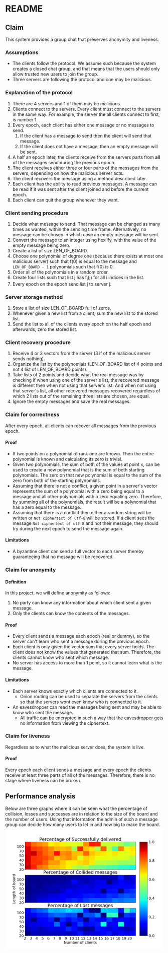 # README

## Claim 
This system provides a group chat that preserves anonymity and liveness.

### Assumptions
* The clients follow the protocol. We assume such because the system creates 
a closed chat group, and that means that the users should only allow trusted 
new users to join the group.
* Three servers are following the protocol and one may be malicious.

### Explanation of the protocol
1. There are 4 servers and 1 of them may be malicious.
1. Clients connect to the servers. Every client must connect to the servers
in the same way. For example, the server the all clients connect to first,
is number 1.
1. Every epoch, each client has either one message or no messages to send.
    1. If the client has a message to send then the client will send 
that message.
    1. If the client does not have a message, then an empty
message will be sent.
1. A half an epoch later, the clients receive from the servers parts from
**all** of the messages send during the previous epoch.
1. The client receives either three or four parts of the messages
from the servers, depending on how the malicious server acts.
1. The client recovers the message using a method described later.
1. Each client has the ability to read previous messages. A message can 
be read if it was sent after the client joined and before the current epoch.
1. Each client can quit the group whenever they want.

### Client sending procedure
1. Decide what message to send. That message can be changed as many times
as wanted, within the sending time frame. Alternatively, no message can 
be chosen in which case an empty message will be sent.
1. Convert the message to an integer using hexlify, with the value of the 
empty message being zero.
1. Create a list of size LEN_OF_BOARD.
1. Choose one polynomial of degree one 
(because there exists at most one malicious server) such that f(0)
is equal to the message and `LEN_OF_BOARD - 1` polynomials such that f(0) is 0.
1. Order all of the polynomials in a random order.
1. Create four lists such that list j has f<sub>i</sub>(j) for all i indices
in the list.
1. Every epoch on the epoch send list j to server j.

### Server storage method
1. Store a list of size LEN_OF_BOARD full of zeros.
1. Whenever given a new list from a client, sum the new list to the stored list.
1. Send the list to all of the clients every epoch on the half epoch
and afterwards, zero the stored list.

### Client recovery procedure
1. Receive 4 or 3 vectors from the server 
(3 if of the malicious server sends nothing).
1. Organize the list by the polynomials 
(LEN_OF_BOARD list of 4 points and not 4 list of LEN_OF_BOARD points).
1. Take lists of 2 points and decide what the real message was by checking
if when using one of the server's list, the recovered message is different
then when not using that server's list. And when not using that server's 
list, all other recovered messages recovered regardless of which 2 lists
out of the remaining three lists are chosen, are equal.
1. Ignore the empty messages and save the real messages.

### Claim for correctness
After every epoch, all clients can recover all messages from the previous
epoch.
#### Proof
* If two points on a polynomial of rank one are known. Then the entire 
polynomial is known and calculating its zero is trivial.
* Given two polynomials, the sum of both of the values at point x,
can be used to create a new polynomial that is the sum of both 
starting polynomials. The zero on that new polynomial is equal to the sum
of the zero from both of the starting polynomials.
* Assuming that there is not a conflict, a given point in a server's
vector represents the sum of a polynomial with a zero being equal to 
a message and all other polynomials with a zero equaling zero. Therefore, 
by summing all of the polynomials, the result will be a polynomial that 
has a zero equal to the message.
* Assuming that there is a conflict then either a random string
will be written or `Not ciphertext of utf-8` will be stored. 
If a client sees the message `Not ciphertext of utf-8` and 
not their message, they should try during the next epoch to send 
the message again. 

#### Limitations
* A byzantine client can send a full vector to each server 
thereby guaranteeing that no message will be recovered.


### Claim for anonymity
#### Definition
In this project, we will define anonymity as follows:
1. No party can know any information about which client sent a 
given message.
1. Only the clients can know the contents of the messages.
 
#### Proof
* Every client sends a message each epoch (real or dummy), 
so the server can't learn who sent a message during 
the previous epoch.
* Each client is only given the vector sum that every server holds. 
The client does not know the values that generated that sum.
Therefore, the clients cannot know who sent which message. 
* No server has access to more than 1 point,
so it cannot learn what is the message.

#### Limitations
* Each server knows exactly which clients are connected to it.
    * Onion routing can be used to separate the servers from the clients
    so that the servers wont even know who is connected to it.
* An eavesdropper can read the messages being sent and may be able
to know who sent the message.
    * All traffic can be encrypted in such a way that 
the eavesdropper gets no information from viewing the ciphertext.


### Claim for liveness
Regardless as to what the malicious server does, the system is live.
#### Proof
Every epoch each client sends a message and every epoch the 
clients receive at least three parts of all of the messages. 
Therefore, there is no stage where liveness can be broken. 

## Performance analysis
Below are three graphs where it can be seen what the percentage
of collision, losses and successes are in relation to the size of the
board and the number of users. Using that information the admin of such 
a message group can decide how many users to let in and how big to make the 
board.
![](data%20plot.png)